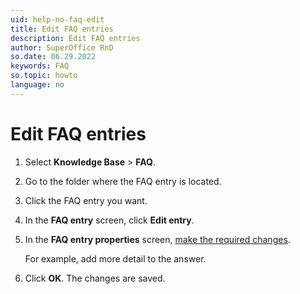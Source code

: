 ```yaml
---
uid: help-no-faq-edit
title: Edit FAQ entries
description: Edit FAQ entries
author: SuperOffice RnD
so.date: 06.29.2022
keywords: FAQ
so.topic: howto
language: no
---
```


# Edit FAQ entries

1. Select **Knowledge Base** > **FAQ**.
2. Go to the folder where the FAQ entry is located.
3. Click the FAQ entry you want.
4. In the **FAQ entry** screen, click **Edit entry**.
5. In the **FAQ entry properties** screen, [make the required changes][1].

    For example, add more detail to the answer.

6. Click **OK**. The changes are saved.

<!-- Referenced links -->
[1]: create.md

<!-- Referenced images -->

